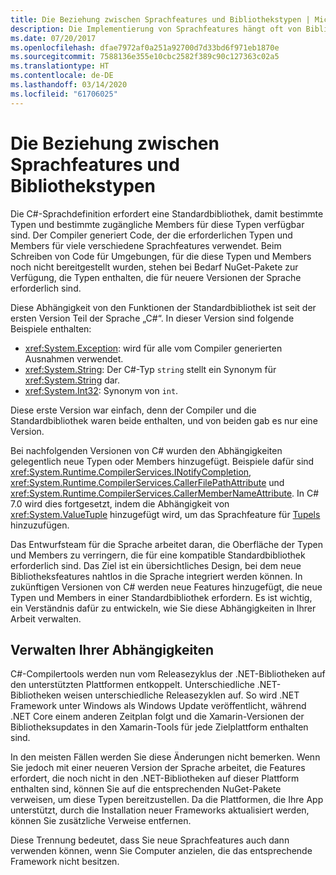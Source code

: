 ```yaml
---
title: Die Beziehung zwischen Sprachfeatures und Bibliothekstypen | Microsoft-Dokumentation
description: Die Implementierung von Sprachfeatures hängt oft von Bibliothekstypen ab. Diese Beziehung wird in diesem Artikel erläutert.
ms.date: 07/20/2017
ms.openlocfilehash: dfae7972af0a251a92700d7d33bd6f971eb1870e
ms.sourcegitcommit: 7588136e355e10cbc2582f389c90c127363c02a5
ms.translationtype: HT
ms.contentlocale: de-DE
ms.lasthandoff: 03/14/2020
ms.locfileid: "61706025"
---
```

# <a name="relationships-between-language-features-and-library-types"></a>Die Beziehung zwischen Sprachfeatures und Bibliothekstypen

Die C#-Sprachdefinition erfordert eine Standardbibliothek, damit bestimmte Typen und bestimmte zugängliche Members für diese Typen verfügbar sind. Der Compiler generiert Code, der die erforderlichen Typen und Members für viele verschiedene Sprachfeatures verwendet. Beim Schreiben von Code für Umgebungen, für die diese Typen und Members noch nicht bereitgestellt wurden, stehen bei Bedarf NuGet-Pakete zur Verfügung, die Typen enthalten, die für neuere Versionen der Sprache erforderlich sind.

Diese Abhängigkeit von den Funktionen der Standardbibliothek ist seit der ersten Version Teil der Sprache „C#“. In dieser Version sind folgende Beispiele enthalten:

* <xref:System.Exception>: wird für alle vom Compiler generierten Ausnahmen verwendet.
* <xref:System.String>: Der C#-Typ `string` stellt ein Synonym für <xref:System.String> dar.
* <xref:System.Int32>: Synonym von `int`.

Diese erste Version war einfach, denn der Compiler und die Standardbibliothek waren beide enthalten, und von beiden gab es nur eine Version.

Bei nachfolgenden Versionen von C# wurden den Abhängigkeiten gelegentlich neue Typen oder Members hinzugefügt. Beispiele dafür sind <xref:System.Runtime.CompilerServices.INotifyCompletion>, <xref:System.Runtime.CompilerServices.CallerFilePathAttribute> und <xref:System.Runtime.CompilerServices.CallerMemberNameAttribute>. In C# 7.0 wird dies fortgesetzt, indem die Abhängigkeit von <xref:System.ValueTuple> hinzugefügt wird, um das Sprachfeature für [Tupels](../tuples.md) hinzuzufügen.

Das Entwurfsteam für die Sprache arbeitet daran, die Oberfläche der Typen und Members zu verringern, die für eine kompatible Standardbibliothek erforderlich sind. Das Ziel ist ein übersichtliches Design, bei dem neue Bibliotheksfeatures nahtlos in die Sprache integriert werden können. In zukünftigen Versionen von C# werden neue Features hinzugefügt, die neue Typen und Members in einer Standardbibliothek erfordern. Es ist wichtig, ein Verständnis dafür zu entwickeln, wie Sie diese Abhängigkeiten in Ihrer Arbeit verwalten.

## <a name="managing-your-dependencies"></a>Verwalten Ihrer Abhängigkeiten

C#-Compilertools werden nun vom Releasezyklus der .NET-Bibliotheken auf den unterstützten Plattformen entkoppelt. Unterschiedliche .NET-Bibliotheken weisen unterschiedliche Releasezyklen auf. So wird .NET Framework unter Windows als Windows Update veröffentlicht, während .NET Core einem anderen Zeitplan folgt und die Xamarin-Versionen der Bibliotheksupdates in den Xamarin-Tools für jede Zielplattform enthalten sind.

In den meisten Fällen werden Sie diese Änderungen nicht bemerken. Wenn Sie jedoch mit einer neueren Version der Sprache arbeitet, die Features erfordert, die noch nicht in den .NET-Bibliotheken auf dieser Plattform enthalten sind, können Sie auf die entsprechenden NuGet-Pakete verweisen, um diese Typen bereitzustellen.
Da die Plattformen, die Ihre App unterstützt, durch die Installation neuer Frameworks aktualisiert werden, können Sie zusätzliche Verweise entfernen.

Diese Trennung bedeutet, dass Sie neue Sprachfeatures auch dann verwenden können, wenn Sie Computer anzielen, die das entsprechende Framework nicht besitzen.

